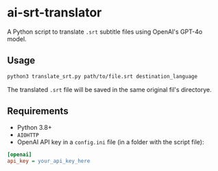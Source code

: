 # ai-srt-translator
A Python script to translate `.srt` subtitle files using OpenAI's GPT-4o model.

## Usage
```bash
python3 translate_srt.py path/to/file.srt destination_language
```
The translated `.srt` file will be saved in the same original fil's directorye.

## Requirements
- Python 3.8+
- `AIOHTTP`
- OpenAI API key in a `config.ini` file (in a folder with the script file):
```ini
[openai]
api_key = your_api_key_here
```
